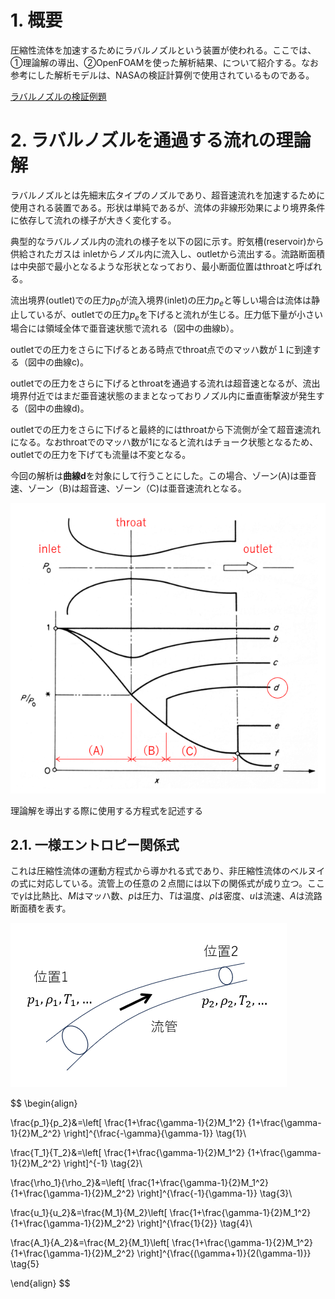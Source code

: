 

# 1. 概要

圧縮性流体を加速するためにラバルノズルという装置が使われる。ここでは、①理論解の導出、②OpenFOAMを使った解析結果、について紹介する。なお参考にした解析モデルは、NASAの検証計算例で使用されているものである。

[ラバルノズルの検証例題](https://www.grc.nasa.gov/WWW/wind/valid/cdv/cdv.html)





# 2. ラバルノズルを通過する流れの理論解

ラバルノズルとは先細末広タイプのノズルであり、超音速流れを加速するために使用される装置である。形状は単純であるが、流体の非線形効果により境界条件に依存して流れの様子が大きく変化する。

典型的なラバルノズル内の流れの様子を以下の図に示す。貯気槽(reservoir)から供給されたガスは inletからノズル内に流入し、outletから流出する。流路断面積は中央部で最小となるような形状となっており、最小断面位置はthroatと呼ばれる。

流出境界(outlet)での圧力$p_0$が流入境界(inlet)の圧力$p_e$と等しい場合は流体は静止しているが、outletでの圧力$p_e$を下げると流れが生じる。圧力低下量が小さい場合には領域全体で亜音速状態で流れる（図中の曲線b）。

outletでの圧力をさらに下げるとある時点でthroat点でのマッハ数が１に到達する（図中の曲線c)。

outletでの圧力をさらに下げるとthroatを通過する流れは超音速となるが、流出境界付近ではまだ亜音速状態のままとなっておりノズル内に垂直衝撃波が発生する（図中の曲線d)。

outletでの圧力をさらに下げると最終的にはthroatから下流側が全て超音速流れになる。なおthroatでのマッハ数が1になると流れはチョーク状態となるため、outletでの圧力を下げても流量は不変となる。

今回の解析は**曲線d**を対象にして行うことにした。この場合、ゾーン(A)は亜音速、ゾーン（B)は超音速、ゾーン（C)は亜音速流れとなる。


![圧力分布模式図](./schematic-profile.png)


理論解を導出する際に使用する方程式を記述する


## 2.1. 一様エントロピー関係式

これは圧縮性流体の運動方程式から導かれる式であり、非圧縮性流体のベルヌイの式に対応している。流管上の任意の２点間には以下の関係式が成り立つ。ここで$\gamma$は比熱比、$M$はマッハ数、$p$は圧力、$T$は温度、$\rho$は密度、$u$は流速、$A$は流路断面積を表す。


![モデル](./isentropic-tube.png)


$$
\begin{align}

\frac{p_1}{p_2}&=\left[
\frac{1+\frac{\gamma-1}{2}M_1^2}
{1+\frac{\gamma-1}{2}M_2^2}
\right]^{\frac{-\gamma}{\gamma-1}}  \tag{1}\\

\frac{T_1}{T_2}&=\left[
\frac{1+\frac{\gamma-1}{2}M_1^2}
{1+\frac{\gamma-1}{2}M_2^2}
\right]^{-1}   \tag{2}\\

\frac{\rho_1}{\rho_2}&=\left[
\frac{1+\frac{\gamma-1}{2}M_1^2}
{1+\frac{\gamma-1}{2}M_2^2}
\right]^{\frac{-1}{\gamma-1}}   \tag{3}\\

\frac{u_1}{u_2}&=\frac{M_1}{M_2}\left[
\frac{1+\frac{\gamma-1}{2}M_1^2}
{1+\frac{\gamma-1}{2}M_2^2}
\right]^{\frac{1}{2}}   \tag{4}\\


\frac{A_1}{A_2}&=\frac{M_2}{M_1}\left[
\frac{1+\frac{\gamma-1}{2}M_1^2}
{1+\frac{\gamma-1}{2}M_2^2}
\right]^{\frac{(\gamma+1)}{2(\gamma-1)}}   \tag{5}

\end{align}
$$

